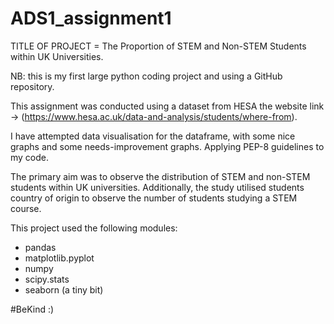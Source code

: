 # ADS1_assignment1

TITLE OF PROJECT = The Proportion of STEM and Non-STEM Students within UK Universities.

NB: this is my first large python coding project and using a GitHub repository.

This assignment was conducted using a dataset from HESA the website link -> (https://www.hesa.ac.uk/data-and-analysis/students/where-from).    

I have attempted data visualisation for the dataframe, with some nice graphs and some needs-improvement graphs.  Applying PEP-8 guidelines to my code.  

The primary aim was to observe the distribution of STEM and non-STEM students within UK universities.  Additionally, the study utilised students country of origin to observe the number of students studying a STEM course. 

This project used the following modules:
- pandas
- matplotlib.pyplot
- numpy 
- scipy.stats
- seaborn (a tiny bit)

#BeKind :)

